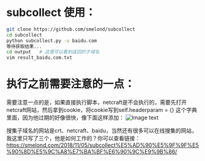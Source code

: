 # subcollect 使用：

``` bash
git clone https://github.com/smelond/subcollect
cd subcollect
python subcollect.py -u baidu.com
等待获取结果...
cd output   # 这里可以看到返回的子域名
vim result_baidu.com.txt
```

# 执行之前需要注意的一点：
需要注意一点的是，如果直接执行脚本，netcraft是不会执行的，需要先打开netcraft网站，然后拿到cookie，将cookie写到self.headerparam = {} 这个字典里面，因为他过期的好像很快，像下面这样添加：
![Image text](https://smelond.com/image_upload/2018/11/20181105200704.png)

搜集子域名的网站是crt、netcraft、baidu，当然还有很多可以在线搜集的网站，我这里只写了三个，他是如何工作的？你可以查看链接：https://smelond.com/2018/11/05/subcollect%E5%AD%90%E5%9F%9F%E5%90%8D%E5%9C%A8%E7%BA%BF%E6%90%9C%E9%9B%86/
